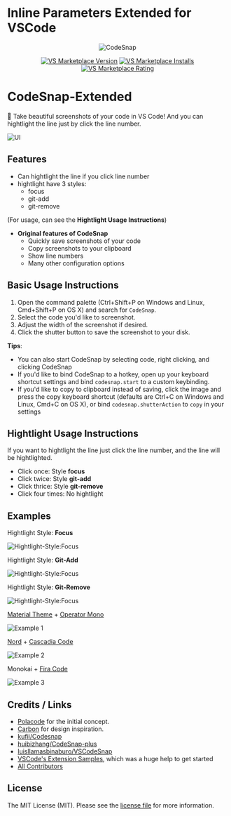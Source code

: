 # Inline Parameters Extended for VSCode

<p align="center">
  <img src="https://raw.githubusercontent.com/RobertOstermann/vscode-codesnap-extended/master/images/icon.png" alt="CodeSnap">
</p>

<p align="center">
  <a href="https://marketplace.visualstudio.com/items?itemName=RobertOstermann.vscode-codesnap-extended"><img src="https://vsmarketplacebadge.apphb.com/version-short/RobertOstermann.vscode-codesnap-extended.svg" alt="VS Marketplace Version"></a>
  <a href="https://marketplace.visualstudio.com/items?itemName=RobertOstermann.vscode-codesnap-extended"><img src="https://vsmarketplacebadge.apphb.com/installs-short/RobertOstermann.vscode-codesnap-extended.svg" alt="VS Marketplace Installs"></a>
  <a href="https://marketplace.visualstudio.com/items?itemName=RobertOstermann.vscode-codesnap-extended"><img src="https://vsmarketplacebadge.apphb.com/rating-short/RobertOstermann.vscode-codesnap-extended.svg" alt="VS Marketplace Rating"></a>
</p>

# CodeSnap-Extended

📸 Take beautiful screenshots of your code in VS Code!
And you can hightlight the line just by click the line number.

![UI](https://raw.githubusercontent.com/RobertOstermann/vscode-codesnap-extended/master/images/ui.png)

## Features

- Can hightlight the line if you click line number
- hightlight have 3 styles:
  - focus
  - git-add
  - git-remove

(For usage, can see the **Hightlight Usage Instructions**)

- **Original features of CodeSnap**
  - Quickly save screenshots of your code
  - Copy screenshots to your clipboard
  - Show line numbers
  - Many other configuration options

## Basic Usage Instructions

1. Open the command palette (Ctrl+Shift+P on Windows and Linux, Cmd+Shift+P on OS X) and search for `CodeSnap`.
2. Select the code you'd like to screenshot.
3. Adjust the width of the screenshot if desired.
4. Click the shutter button to save the screenshot to your disk.

**Tips**:

- You can also start CodeSnap by selecting code, right clicking, and clicking CodeSnap
- If you'd like to bind CodeSnap to a hotkey, open up your keyboard shortcut settings and bind `codesnap.start` to a custom keybinding.
- If you'd like to copy to clipboard instead of saving, click the image and press the copy keyboard shortcut (defaults are Ctrl+C on Windows and Linux, Cmd+C on OS X), or bind `codesnap.shutterAction` to `copy` in your settings

## Hightlight Usage Instructions

If you want to hightlight the line just click the line number, and the line will be hightlighted.

- Click once: Style **focus**
- Click twice: Style **git-add**
- Click thrice: Style **git-remove**
- Click four times: No hightlight

## Examples

Hightlight Style: **Focus**

![Hightlight-Style:Focus](https://raw.githubusercontent.com/RobertOstermann/vscode-codesnap-extended/master/images/hightlight-focus.png)

Hightlight Style: **Git-Add**

![Hightlight-Style:Focus](https://raw.githubusercontent.com/RobertOstermann/vscode-codesnap-extended/master/images/hightlight-add.png)

Hightlight Style: **Git-Remove**

![Hightlight-Style:Focus](https://raw.githubusercontent.com/RobertOstermann/vscode-codesnap-extended/master/images/hightlight-remove.png)

[Material Theme](https://marketplace.visualstudio.com/items?itemName=Equinusocio.vsc-material-theme) + [Operator Mono](https://www.typography.com/fonts/operator/styles/operatormono)

![Example 1](https://raw.githubusercontent.com/RobertOstermann/vscode-codesnap-extended/master/images/material_operator-mono.png)

[Nord](https://github.com/arcticicestudio/nord-visual-studio-code) + [Cascadia Code](https://github.com/microsoft/cascadia-code)

![Example 2](https://raw.githubusercontent.com/RobertOstermann/vscode-codesnap-extended/master/images/nord_cascadia-code.png)

Monokai + [Fira Code](https://github.com/tonsky/FiraCode)

![Example 3](https://raw.githubusercontent.com/RobertOstermann/vscode-codesnap-extended/master/images/monokai_fira-code.png)

## Credits / Links

- [Polacode](https://github.com/octref/polacode) for the initial concept.
- [Carbon](https://carbon.now.sh) for design inspiration.
- [kufii/Codesnap](https://github.com/kufii/CodeSnap)
- [huibizhang/CodeSnap-plus](https://github.com/kufii/CodeSnap)
- [luisllamasbinaburo/VSCodeSnap](https://github.com/luisllamasbinaburo/VSCodeSnap)
- [VSCode's Extension Samples](https://github.com/microsoft/vscode-extension-samples/tree/master/decorator-sample), which was a huge help to get started
- [All Contributors](../../contributors)

## License

The MIT License (MIT). Please see the [license file](LICENSE.md) for more information.

